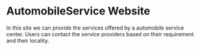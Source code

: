 # AutomobileService Website
In this site we can provide the services offered by a automobile service center.
Users can contact the service providers based on their requirement and their locality.

